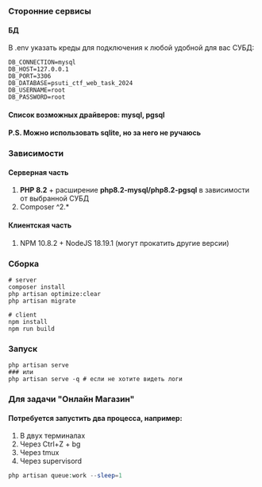 ### Сторонние сервисы
#### БД
В .env указать креды для подключения к любой удобной для вас СУБД:

```dotenv
DB_CONNECTION=mysql
DB_HOST=127.0.0.1
DB_PORT=3306
DB_DATABASE=psuti_ctf_web_task_2024
DB_USERNAME=root
DB_PASSWORD=root
```

#### Список возможных драйверов: mysql, pgsql

#### P.S. Можно использовать sqlite, но за него не ручаюсь

### Зависимости
#### Серверная часть
1. **PHP 8.2** + расширение **php8.2-mysql/php8.2-pgsql** в зависимости от выбранной СУБД
2. Composer ^2.*
#### Клиентская часть
1. NPM 10.8.2 + NodeJS 18.19.1 (могут прокатить другие версии)

### Сборка
```shell
# server
composer install
php artisan optimize:clear
php artisan migrate

# client
npm install
npm run build
```

### Запуск

```shell
php artisan serve
### или
php artisan serve -q # если не хотите видеть логи
```


### Для задачи "Онлайн Магазин"
#### Потребуется запустить два процесса, например:
1. В двух терминалах
2. Через Ctrl+Z + bg
3. Через tmux
4. Через supervisord

```php
php artisan queue:work --sleep=1
```
